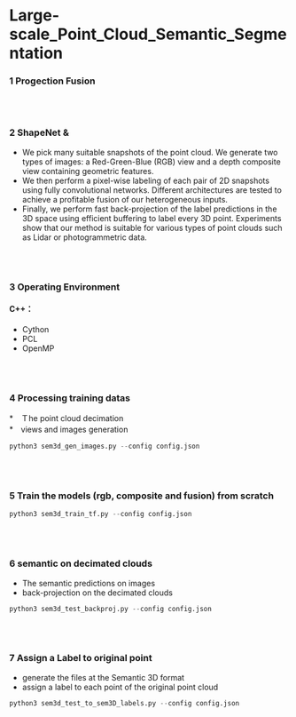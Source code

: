 # Large-scale_Point_Cloud_Semantic_Segmentation
### 1 Progection Fusion
<br>
<br>

### 2 ShapeNet & 
* We pick many suitable snapshots of the point cloud. We generate two types of images: a Red-Green-Blue (RGB) view and a depth composite view containing geometric features. <br>
* We then perform a pixel-wise labeling of each pair of 2D snapshots using fully convolutional networks. Different architectures are tested to achieve a profitable fusion of our heterogeneous inputs. <br>
* Finally, we perform fast back-projection of the label predictions in the 3D space using efficient buffering to label every 3D point. Experiments show that our method is suitable for various types of point clouds such as Lidar or photogrammetric data.
<br>
<br>

### 3 Operating Environment
#### C++：　<br>
* Cython
* PCL
* OpenMP

<br>
<br>

### 4 Processing training datas
*　Ｔhe point cloud decimation <br>
*　views and images generation <br>
```python
python3 sem3d_gen_images.py --config config.json 
```
<br>
<br>

### 5 Train the models (rgb, composite and fusion) from scratch
```python
python3 sem3d_train_tf.py --config config.json
```
<br>
<br>

### 6 semantic on decimated clouds
* The semantic predictions on images <br>
* back-projection on the decimated clouds <br>
```python
python3 sem3d_test_backproj.py --config config.json
```
<br>
<br>

### 7 Assign a Label to original point
* generate the files at the Semantic 3D format <br>
* assign a label to each point of the original point cloud <br>
```python
python3 sem3d_test_to_sem3D_labels.py --config config.json
```
<br>
<br>
